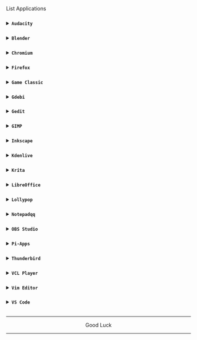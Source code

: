List Applications
###
<details>
<summary><code><b>Audacity</b></code></summary>
</br>

The application cannot be opened.
</details>

###
<details>
<summary><code><b>Blender</b></code></summary>
<img src="https://github.com/wahasa/Ubuntu/raw/main/Apps/Image/blender.jpg">

```
apt install blender
```
</details>

###
<details>
<summary><code><b>Chromium</b></code></summary>
<img src="https://github.com/wahasa/Ubuntu/raw/main/Apps/Image/chromium.jpg">

```
wget https://raw.githubusercontent.com/wahasa/Ubuntu/main/Apps/chromiumfix.sh ; chmod +x chromiumfix.sh ; ./chromiumfix.sh
```
</details>

###
<details>
<summary><code><b>Firefox</b></code></summary>
<img src="https://github.com/wahasa/Ubuntu/raw/main/Apps/Image/firefox.jpg">

```
wget https://raw.githubusercontent.com/wahasa/Ubuntu/main/Apps/firefoxfix.sh ; chmod +x firefoxfix.sh ; ./firefoxfix.sh
```
</details>

###
<details>
<summary><code><b>Game Classic</b></code></summary>

```
apt install gnome-games
```
</details>

###
<details>
<summary><code><b>Gdebi</b></code></summary>
<img src="https://github.com/wahasa/Ubuntu/raw/main/Apps/Image/gdebi.jpg">

```
apt install gdebi
```
</details>

###
<details>
<summary><code><b>Gedit</b></code></summary>
<img src="https://github.com/wahasa/Ubuntu/raw/main/Apps/Image/gedit.jpg">

```
apt install gedit
```
</details>

###
<details>
<summary><code><b>GIMP</b></code></summary>
<img src="https://github.com/wahasa/Ubuntu/raw/main/Apps/Image/gimp.jpg">

```
apt install gimp
```
</details>

###
<details>
<summary><code><b>Inkscape</b></code></summary>
<img src="https://github.com/wahasa/Ubuntu/raw/main/Apps/Image/inkscape.jpg">

```
apt install inkscape
```
</details>

###
<details>
<summary><code><b>Kdenlive</b></code></summary>

```
apt install kdenlive
```
</details>

###
<details>
<summary><code><b>Krita</b></code></summary>
<img src="https://github.com/wahasa/Ubuntu/raw/main/Apps/Image/krita.jpg">

```
apt install krita
```
</details>

###
<details>
<summary><code><b>LibreOffice</b></code></summary>
<img src="https://github.com/wahasa/Ubuntu/raw/main/Apps/Image/libreoffice.jpg">

```
wget https://raw.githubusercontent.com/wahasa/Ubuntu/main/Apps/libreofficefix.sh ; chmod +x libreofficefix.sh ; ./libreofficefix.sh
```
</details>

###
<details>
<summary><code><b>Lollypop</b></code></summary>

```
apt install lollypop
```
</details>

###
<details>
<summary><code><b>Notepadqq</b></code></summary>
</br>

The application cannot be opened.
</details>

###
<details>
<summary><code><b>OBS Studio</b></code></summary>
<img src="https://github.com/wahasa/Ubuntu/raw/main/Apps/Image/obs.jpg">

```
apt install obs-studio
```
</details>

###
<details>
<summary><code><b>Pi-Apps</b></code></summary>
</br>

The application crached.
</details>

###
<details>
<summary><code><b>Thunderbird</b></code></summary>
<img src="https://github.com/wahasa/Ubuntu/raw/main/Apps/Image/thunderbird.jpg">

```
apt install thunderbird
```
</details>

###
<details>
<summary><code><b>VCL Player</b></code></summary>
</br>

The application cannot be opened.
</details>

###
<details>
<summary><code><b>Vim Editor</b></code></summary>
<img src="https://github.com/wahasa/Ubuntu/raw/main/Apps/Image/vim.jpg">

```
apt install vim
```
</details>

###
<details>
<summary><code><b>VS Code</b></code></summary>
<img src="https://github.com/wahasa/Ubuntu/raw/main/Apps/Image/vscode.jpg">

```
wget https://raw.githubusercontent.com/wahasa/Ubuntu/main/Apps/vscodefix.sh ; chmod +x vscodefix.sh ; ./vscodefix.sh
```
</details>
</br>

---
<p align="center">Good Luck</p>

---
